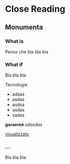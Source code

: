 # Close Reading

## Monumenta

### What is

Penso che bla bla bla 

### What if

Bla bla bla

Tecnologie
- adsas
 - asdas
 - asdsa
- asdas
- sadas

**garaereé**
_sdasdas_

[visualizzato](http://www.google.it)

### ...

Bla bla bla
